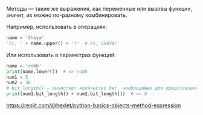 
Методы — такие же выражения, как переменные или вызовы функции, значит, их можно по-разному комбинировать.

Например, использовать в операциях:

```python
name = 'Shaya'
'hi, ' + name.upper() + '!'  # hi, SHAYA!
```

Или использовать в параметрах функций:

```python
name = 'robb'
print(name.lower())  # => robb
num1 = 5
num2 = 30
# bit_length() — вычисляет количество бит, необходимых для представления числа в двоичном виде
print(num1.bit_length() + num2.bit_length())  # => 8
```

https://replit.com/@hexlet/python-basics-objects-method-expression
